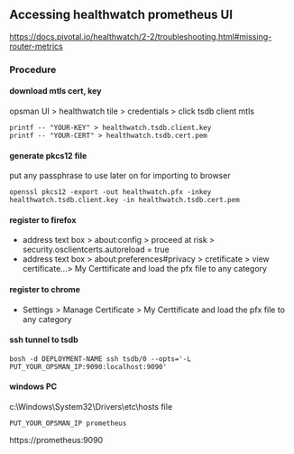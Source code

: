 ## Accessing healthwatch prometheus UI
https://docs.pivotal.io/healthwatch/2-2/troubleshooting.html#missing-router-metrics

### Procedure

#### download mtls cert, key
opsman UI > healthwatch tile > credentials > click tsdb client mtls
```
printf -- "YOUR-KEY" > healthwatch.tsdb.client.key
printf -- "YOUR-CERT" > healthwatch.tsdb.cert.pem
```
#### generate pkcs12 file
put any passphrase to use later on for importing to browser
```
openssl pkcs12 -export -out healthwatch.pfx -inkey healthwatch.tsdb.client.key -in healthwatch.tsdb.cert.pem
```
#### register to firefox
- address text box >  about:config >  proceed at risk > security.osclientcerts.autoreload = true 
- address text box > about:preferences#privacy > cretificate > view certificate...> My Certtificate and load the pfx file to any category

#### register to chrome
- Settings > Manage Certificate > My Certtificate and load the pfx file to any category



#### ssh tunnel to tsdb
```
bosh -d DEPLOYMENT-NAME ssh tsdb/0 --opts='-L PUT_YOUR_OPSMAN_IP:9090:localhost:9090'
```
#### windows PC
c:\Windows\System32\Drivers\etc\hosts file
```
PUT_YOUR_OPSMAN_IP prometheus
```


https://prometheus:9090
